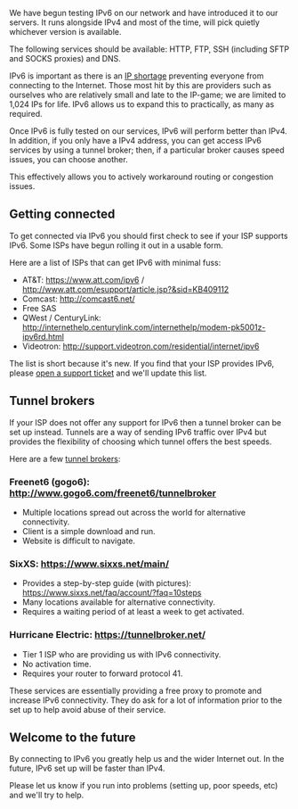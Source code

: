 
We have begun testing IPv6 on our network and have introduced it to our servers. It runs alongside IPv4 and most of the time, will pick quietly whichever version is available.

The following services should be available: HTTP, FTP, SSH (including SFTP and SOCKS proxies) and DNS.

IPv6 is important as there is an [IP shortage](https://www.ripe.net/internet-coordination/news/announcements/ripe-ncc-begins-to-allocate-ipv4-address-space-from-the-last-8) preventing everyone from connecting to the Internet. Those most hit by this are providers such as ourselves who are relatively small and late to the IP-game; we are limited to 1,024 IPs for life. IPv6 allows us to expand this to practically, as many as required.

Once IPv6 is fully tested on our services, IPv6 will perform better than IPv4. In addition, if you only have a IPv4 address, you can get access IPv6 services by using a tunnel broker; then, if a particular broker causes speed issues, you can choose another.

This effectively allows you to actively workaround routing or congestion issues.

Getting connected
---

To get connected via IPv6 you should first check to see if your ISP supports IPv6. Some ISPs have begun rolling it out in a usable form.

Here are a list of ISPs that can get IPv6 with minimal fuss:

- AT&T: https://www.att.com/ipv6 / http://www.att.com/esupport/article.jsp?&sid=KB409112
- Comcast: http://comcast6.net/
- Free SAS
- QWest / CenturyLink: http://internethelp.centurylink.com/internethelp/modem-pk5001z-ipv6rd.html
- Videotron: http://support.videotron.com/residential/internet/ipv6

The list is short because it's new. If you find that your ISP provides IPv6, please [open a support ticket](https://www.feralhosting.com/manager/tickets/new) and we'll update this list.

Tunnel brokers
---

If your ISP does not offer any support for IPv6 then a tunnel broker can be set up instead. Tunnels are a way of sending IPv6 traffic over IPv4 but provides the flexibility of choosing which tunnel offers the best speeds.

Here are a few [tunnel brokers](https://en.wikipedia.org/wiki/List_of_IPv6_tunnel_brokers):

### Freenet6 (gogo6): http://www.gogo6.com/freenet6/tunnelbroker

* Multiple locations spread out across the world for alternative connectivity.
* Client is a simple download and run.
* Website is difficult to navigate.

### SixXS: https://www.sixxs.net/main/

* Provides a step-by-step guide (with pictures): https://www.sixxs.net/faq/account/?faq=10steps
* Many locations available for alternative connectivity.
* Requires a waiting period of at least a week to get activated.

### Hurricane Electric: https://tunnelbroker.net/

* Tier 1 ISP who are providing us with IPv6 connectivity.
* No activation time.
* Requires your router to forward protocol 41.

These services are essentially providing a free proxy to promote and increase IPv6 connectivity. They do ask for a lot of information prior to the set up to help avoid abuse of their service.

Welcome to the future
---

By connecting to IPv6 you greatly help us and the wider Internet out. In the future, IPv6 set up will be faster than IPv4.

Please let us know if you run into problems (setting up, poor speeds, etc) and we'll try to help.



